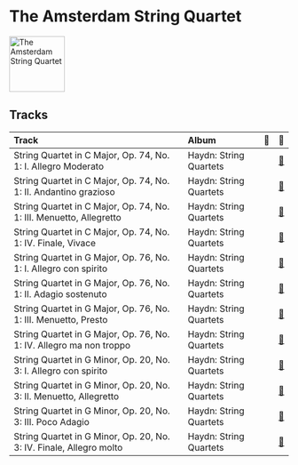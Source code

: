 
# The Amsterdam String Quartet


<img src="https://i.scdn.co/image/ab67616d0000b2737368d9506efe9c2d556d9e98" alt="The Amsterdam String Quartet" width="100" />

## Tracks

| Track                                                               | Album                  | 💚   | 🔗                                                          |
|:--------------------------------------------------------------------|:-----------------------|:----|:-----------------------------------------------------------|
| String Quartet in C Major, Op. 74, No. 1: I. Allegro Moderato       | Haydn: String Quartets |     | [🔗](https://open.spotify.com/track/5Egl36369QjTDpEgcYjSDS) |
| String Quartet in C Major, Op. 74, No. 1: II. Andantino grazioso    | Haydn: String Quartets |     | [🔗](https://open.spotify.com/track/1gWSpDDfAWSiPDb76OxLSa) |
| String Quartet in C Major, Op. 74, No. 1: III. Menuetto, Allegretto | Haydn: String Quartets |     | [🔗](https://open.spotify.com/track/0EspVDVsYSaURv8yiilNxJ) |
| String Quartet in C Major, Op. 74, No. 1: IV. Finale, Vivace        | Haydn: String Quartets |     | [🔗](https://open.spotify.com/track/5Ri7Kzxhy2jW6xt73Z0gFx) |
| String Quartet in G Major, Op. 76, No. 1: I. Allegro con spirito    | Haydn: String Quartets |     | [🔗](https://open.spotify.com/track/68FYdALZRL4d7pafnGyL3C) |
| String Quartet in G Major, Op. 76, No. 1: II. Adagio sostenuto      | Haydn: String Quartets |     | [🔗](https://open.spotify.com/track/1h6YkonaCnwFdUV5QgflvF) |
| String Quartet in G Major, Op. 76, No. 1: III. Menuetto, Presto     | Haydn: String Quartets |     | [🔗](https://open.spotify.com/track/6AAur5TYgKbNMv4MnkyG8b) |
| String Quartet in G Major, Op. 76, No. 1: IV. Allegro ma non troppo | Haydn: String Quartets |     | [🔗](https://open.spotify.com/track/1ry7wBdzduwImFcrHsmkAS) |
| String Quartet in G Minor, Op. 20, No. 3: I. Allegro con spirito    | Haydn: String Quartets |     | [🔗](https://open.spotify.com/track/4Yj05JzIiAV17ExCLpq5tf) |
| String Quartet in G Minor, Op. 20, No. 3: II. Menuetto, Allegretto  | Haydn: String Quartets |     | [🔗](https://open.spotify.com/track/32ACoavut7gU8eXtXcWj9E) |
| String Quartet in G Minor, Op. 20, No. 3: III. Poco Adagio          | Haydn: String Quartets |     | [🔗](https://open.spotify.com/track/4fslTfB5Sk50kC4YfFcor0) |
| String Quartet in G Minor, Op. 20, No. 3: IV. Finale, Allegro molto | Haydn: String Quartets |     | [🔗](https://open.spotify.com/track/7KR0NMt4Y4EsGIL168lRFb) |